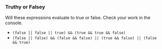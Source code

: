 ### Truthy or Falsey
Will these expressions evaluate to true or false. Check your work in the console.

* `(false || false || true) && (true && true && false)`
* `(false || false) && (false && false) || (true && false) || (false && true)`
